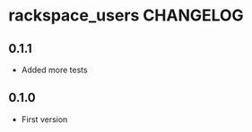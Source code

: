 rackspace_users CHANGELOG
=========================

0.1.1
-----
- Added more tests

0.1.0
-----
- First version
